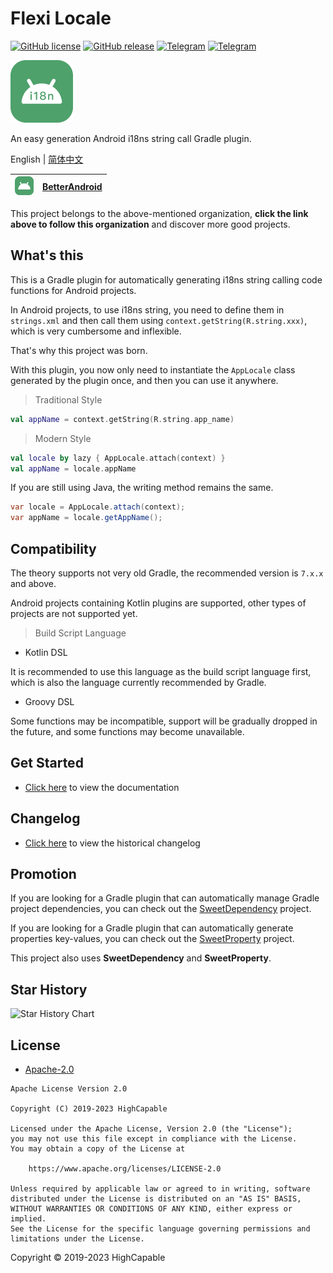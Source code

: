 # Flexi Locale

[![GitHub license](https://img.shields.io/github/license/BetterAndroid/FlexiLocale?color=blue)](https://github.com/BetterAndroid/FlexiLocale/blob/master/LICENSE)
[![GitHub release](https://img.shields.io/github/v/release/BetterAndroid/FlexiLocale?display_name=release&logo=github&color=green)](https://github.com/BetterAndroid/FlexiLocale/releases)
[![Telegram](https://img.shields.io/badge/discussion-Telegram-blue.svg?logo=telegram)](https://t.me/BetterAndroid)
[![Telegram](https://img.shields.io/badge/discussion%20dev-Telegram-blue.svg?logo=telegram)](https://t.me/HighCapable_Dev)

<img src="https://github.com/BetterAndroid/FlexiLocale/blob/master/img-src/icon.png?raw=true" width = "100" height = "100" alt="LOGO"/>

An easy generation Android i18ns string call Gradle plugin.

English | [简体中文](https://github.com/BetterAndroid/FlexiLocale/blob/master/README-zh-CN.md)

| <img src="https://github.com/BetterAndroid/.github/blob/main/img-src/logo.png?raw=true" width = "30" height = "30" alt="LOGO"/> | [BetterAndroid](https://github.com/BetterAndroid) |
|---------------------------------------------------------------------------------------------------------------------------------|---------------------------------------------------|

This project belongs to the above-mentioned organization, **click the link above to follow this organization** and discover more good projects.

## What's this

This is a Gradle plugin for automatically generating i18ns string calling code functions for Android projects.

In Android projects, to use i18ns string, you need to define them in `strings.xml` and then call them using `context.getString(R.string.xxx)`, which
is very cumbersome and inflexible.

That's why this project was born.

With this plugin, you now only need to instantiate the `AppLocale` class generated by the plugin once, and then you can use it anywhere.

> Traditional Style

```kotlin
val appName = context.getString(R.string.app_name)
```

> Modern Style

```kotlin
val locale by lazy { AppLocale.attach(context) }
val appName = locale.appName
```

If you are still using Java, the writing method remains the same.

```java
var locale = AppLocale.attach(context);
var appName = locale.getAppName();
```

## Compatibility

The theory supports not very old Gradle, the recommended version is `7.x.x` and above.

Android projects containing Kotlin plugins are supported, other types of projects are not supported yet.

> Build Script Language

- Kotlin DSL

It is recommended to use this language as the build script language first, which is also the language currently recommended by Gradle.

- Groovy DSL

Some functions may be incompatible, support will be gradually dropped in the future, and some functions may become unavailable.

## Get Started

- [Click here](https://github.com/BetterAndroid/FlexiLocale/blob/master/docs/guide.md) to view the documentation

## Changelog

- [Click here](https://github.com/BetterAndroid/FlexiLocale/blob/master/docs/changelog.md) to view the historical changelog

## Promotion

If you are looking for a Gradle plugin that can automatically manage Gradle project dependencies,
you can check out the [SweetDependency](https://github.com/HighCapable/SweetDependency) project.

If you are looking for a Gradle plugin that can automatically generate properties key-values,
you can check out the [SweetProperty](https://github.com/HighCapable/SweetProperty) project.

This project also uses **SweetDependency** and **SweetProperty**.

## Star History

![Star History Chart](https://api.star-history.com/svg?repos=BetterAndroid/FlexiLocale&type=Date)

## License

- [Apache-2.0](https://www.apache.org/licenses/LICENSE-2.0)

```
Apache License Version 2.0

Copyright (C) 2019-2023 HighCapable

Licensed under the Apache License, Version 2.0 (the "License");
you may not use this file except in compliance with the License.
You may obtain a copy of the License at

    https://www.apache.org/licenses/LICENSE-2.0

Unless required by applicable law or agreed to in writing, software
distributed under the License is distributed on an "AS IS" BASIS,
WITHOUT WARRANTIES OR CONDITIONS OF ANY KIND, either express or implied.
See the License for the specific language governing permissions and
limitations under the License.
```

Copyright © 2019-2023 HighCapable